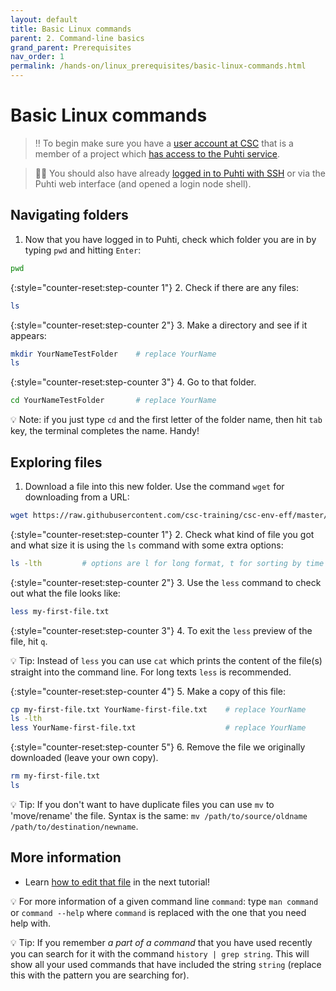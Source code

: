```yaml
---
layout: default
title: Basic Linux commands
parent: 2. Command-line basics
grand_parent: Prerequisites
nav_order: 1
permalink: /hands-on/linux_prerequisites/basic-linux-commands.html
---
```


# Basic Linux commands

> ‼️ To begin make sure you have a [user account at CSC](https://docs.csc.fi/accounts/how-to-create-new-user-account/) that is a member of a project which [has access to the Puhti service](https://docs.csc.fi/accounts/how-to-add-service-access-for-project/).

> ☝🏻 You should also have already [logged in to Puhti with SSH](https://csc-training.github.io/csc-env-eff/hands-on/connecting/ssh-puhti.html) or via the Puhti web interface (and opened a login node shell).

## Navigating folders

1. Now that you have logged in to Puhti, check which folder you are in by typing `pwd` and hitting `Enter`:

```bash
pwd
```

{:style="counter-reset:step-counter 1"}
2. Check if there are any files:

```bash
ls
```

{:style="counter-reset:step-counter 2"}
3. Make a directory and see if it appears:

```bash
mkdir YourNameTestFolder    # replace YourName
ls
```

{:style="counter-reset:step-counter 3"}
4. Go to that folder.

```bash
cd YourNameTestFolder       # replace YourName
```

💡 Note: if you just type `cd` and the first letter of the folder name, then hit `tab` key, the terminal completes the name. Handy!

## Exploring files

1. Download a file into this new folder. Use the command `wget` for downloading from a URL:

```bash
wget https://raw.githubusercontent.com/csc-training/csc-env-eff/master/part-1/prerequisites/my-first-file.txt
```

{:style="counter-reset:step-counter 1"}
2. Check what kind of file you got and what size it is using the `ls` command with some extra options:

```bash
ls -lth         # options are l for long format, t for sorting by time and h for convenient size units. Anything that starts with a hashtag is a comment and is not executed
```

{:style="counter-reset:step-counter 2"}
3. Use the `less` command to check out what the file looks like:

```bash
less my-first-file.txt
```

{:style="counter-reset:step-counter 3"}
4. To exit the `less` preview of the file, hit `q`.

💡 Tip: Instead of `less` you can use `cat` which prints the content of the file(s) straight into the command line. For long texts `less` is recommended.

{:style="counter-reset:step-counter 4"}
5. Make a copy of this file:

```bash
cp my-first-file.txt YourName-first-file.txt    # replace YourName
ls -lth
less YourName-first-file.txt                    # replace YourName
```

{:style="counter-reset:step-counter 5"}
6. Remove the file we originally downloaded (leave your own copy).

```bash
rm my-first-file.txt
ls
```

💡 Tip: If you don't want to have duplicate files you can use `mv` to 'move/rename' the file. Syntax is the same: `mv /path/to/source/oldname /path/to/destination/newname`.

## More information

- Learn [how to edit that file](https://csc-training.github.io/csc-env-eff/hands-on/linux_prerequisites/basic-file-editing.html) in the next tutorial!

💡 For more information of a given command line `command`: type `man command` or `command --help` where `command` is replaced with the one that you need help with.

💡 Tip: If you remember *a part of a command* that you have used recently you can search for it with the command `history | grep string`. This will show all your used commands that have included the string `string` (replace this with the pattern you are searching for).

